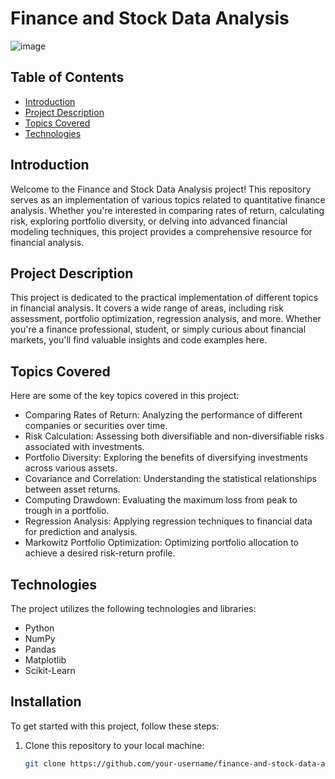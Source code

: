 # Finance and Stock Data Analysis
![image](https://github.com/rkstu/finance-and-stock-data-analysis/assets/93584728/4df48b53-89cb-4bbe-9e46-2f85605521c8)


## Table of Contents

- [Introduction](#introduction)
- [Project Description](#project-description)
- [Topics Covered](#topics-covered)
- [Technologies](#technologies)

## Introduction

Welcome to the Finance and Stock Data Analysis project! This repository serves as an implementation of various topics related to quantitative finance analysis. Whether you're interested in comparing rates of return, calculating risk, exploring portfolio diversity, or delving into advanced financial modeling techniques, this project provides a comprehensive resource for financial analysis.

## Project Description

This project is dedicated to the practical implementation of different topics in financial analysis. It covers a wide range of areas, including risk assessment, portfolio optimization, regression analysis, and more. Whether you're a finance professional, student, or simply curious about financial markets, you'll find valuable insights and code examples here.

## Topics Covered

Here are some of the key topics covered in this project:

- Comparing Rates of Return: Analyzing the performance of different companies or securities over time.
- Risk Calculation: Assessing both diversifiable and non-diversifiable risks associated with investments.
- Portfolio Diversity: Exploring the benefits of diversifying investments across various assets.
- Covariance and Correlation: Understanding the statistical relationships between asset returns.
- Computing Drawdown: Evaluating the maximum loss from peak to trough in a portfolio.
- Regression Analysis: Applying regression techniques to financial data for prediction and analysis.
- Markowitz Portfolio Optimization: Optimizing portfolio allocation to achieve a desired risk-return profile.

## Technologies

The project utilizes the following technologies and libraries:

- Python
- NumPy
- Pandas
- Matplotlib
- Scikit-Learn

## Installation

To get started with this project, follow these steps:

1. Clone this repository to your local machine:

   ```bash
   git clone https://github.com/your-username/finance-and-stock-data-analysis.git
